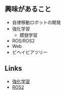 ## 興味があること
- 自律移動ロボットの開発
- 強化学習
  - 模倣学習
- ROS/ROS2
- Web
- ビヘイビアツリー

## Links
- [強化学習](https://pira-nino.hatenablog.com/entry/reinforcement_learning_docs)
- [ROS2](https://index.ros.org/doc/ros2/)